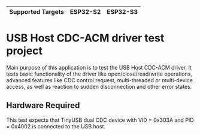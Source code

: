 | Supported Targets | ESP32-S2 | ESP32-S3 |
| ----------------- | -------- | -------- |

# USB Host CDC-ACM driver test project

Main purpose of this application is to test the USB Host CDC-ACM driver.
It tests basic functionality of the driver like open/close/read/write operations,
advanced features like CDC control request, multi-threaded or multi-device access,
as well as reaction to sudden disconnection and other error states.

## Hardware Required

This test expects that TinyUSB dual CDC device with VID = 0x303A and PID = 0x4002
is connected to the USB host.
